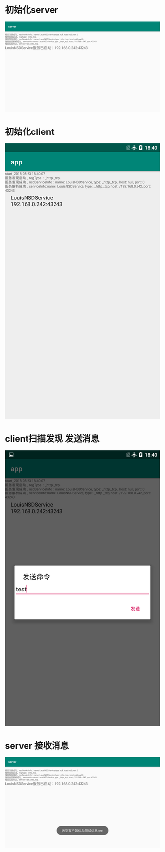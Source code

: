 # 初始化server
![server](https://raw.githubusercontent.com/louisgeek/MyNSD/master/screenshot/server.jpg)

# 初始化client
![client](https://raw.githubusercontent.com/louisgeek/MyNSD/master/screenshot/client.png)

# client扫描发现 发送消息
![client2](https://raw.githubusercontent.com/louisgeek/MyNSD/master/screenshot/client2.png)

# server 接收消息
![server2](https://raw.githubusercontent.com/louisgeek/MyNSD/master/screenshot/server2.jpg)
